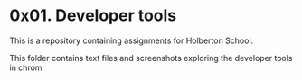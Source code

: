 # 0x01. Developer tools

This is a repository containing assignments for Holberton School.

This folder contains text files and screenshots exploring the developer tools in chrom
